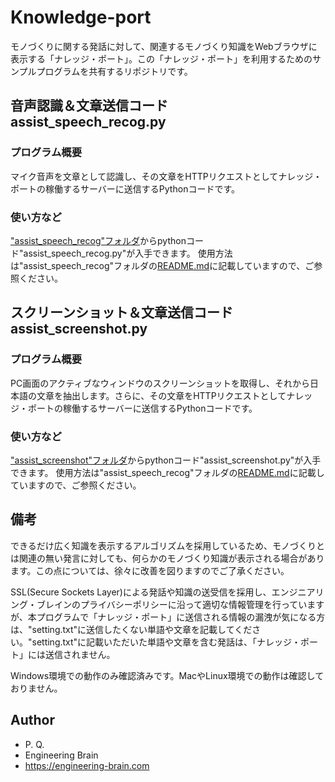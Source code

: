 # Knowledge-port
モノづくりに関する発話に対して、関連するモノづくり知識をWebブラウザに表示する「ナレッジ・ポート」。この「ナレッジ・ポート」を利用するためのサンプルプログラムを共有するリポジトリです。
## 音声認識＆文章送信コード assist_speech_recog.py
### プログラム概要
マイク音声を文章として認識し、その文章をHTTPリクエストとしてナレッジ・ポートの稼働するサーバーに送信するPythonコードです。
### 使い方など
["assist_speech_recog"フォルダ](https://github.com/engineering-brain/knowledge-port/tree/main/assist_speech_recog)からpythonコード"assist_speech_recog.py"が入手できます。
使用方法は"assist_speech_recog"フォルダの[README.md](https://github.com/engineering-brain/knowledge-port/tree/main/assist_speech_recog/README.md)に記載していますので、ご参照ください。

## スクリーンショット＆文章送信コード assist_screenshot.py
### プログラム概要
PC画面のアクティブなウィンドウのスクリーンショットを取得し、それから日本語の文章を抽出します。さらに、その文章をHTTPリクエストとしてナレッジ・ポートの稼働するサーバーに送信するPythonコードです。
### 使い方など
["assist_screenshot"フォルダ](https://github.com/engineering-brain/knowledge-port/tree/main/assist_screenshot)からpythonコード"assist_screenshot.py"が入手できます。
使用方法は"assist_speech_recog"フォルダの[README.md](https://github.com/engineering-brain/knowledge-port/tree/main/assist_screenshot/README.md)に記載していますので、ご参照ください。

## 備考
できるだけ広く知識を表示するアルゴリズムを採用しているため、モノづくりとは関連の無い発言に対しても、何らかのモノづくり知識が表示される場合があります。この点については、徐々に改善を図りますのでご了承ください。

SSL(Secure Sockets Layer)による発話や知識の送受信を採用し、エンジニアリング・ブレインのプライバシーポリシーに沿って適切な情報管理を行っていますが、本プログラムで「ナレッジ・ポート」に送信される情報の漏洩が気になる方は、"setting.txt"に送信したくない単語や文章を記載してください。"setting.txt"に記載いただいた単語や文章を含む発話は、「ナレッジ・ポート」には送信されません。

Windows環境での動作のみ確認済みです。MacやLinux環境での動作は確認しておりません。
## Author
* P. Q.
* Engineering Brain
* https://engineering-brain.com
